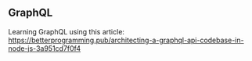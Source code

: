 ## GraphQL

Learning GraphQL using this article: https://betterprogramming.pub/architecting-a-graphql-api-codebase-in-node-js-3a951cd7f0f4